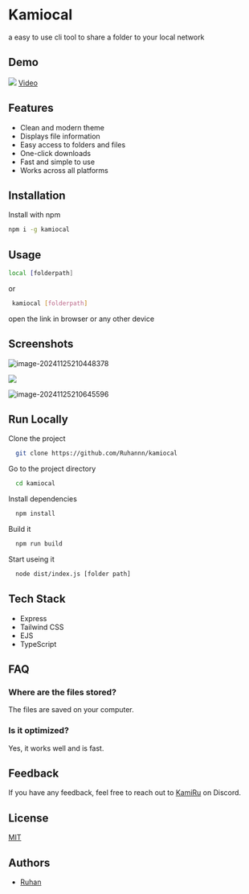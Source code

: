 # Kamiocal

a easy to use cli tool to share a folder to your local network

## Demo
![](https://ucarecdn.com/bd52b061-8360-402f-a219-ef83a2a6c857/)
[Video](https://utfs.io/f/ixZAMR5Ua6rOmV4gb4Ag8WqJ71vTBkXHsGQedfb90DCVz3Ii)

## Features

- Clean and modern theme
- Displays file information
- Easy access to folders and files
- One-click downloads
- Fast and simple to use
- Works across all platforms

## Installation

Install with npm

```bash
npm i -g kamiocal
```

## Usage

```bash
local [folderpath]
```

or

```bash
 kamiocal [folderpath]
```

open the link in browser or any other device

## Screenshots

![image-20241125210448378](https://s2.loli.net/2024/11/25/yhMcO7PtusJbjni.png)

![](https://s2.loli.net/2024/11/25/SpT7fiC6K5n1lmH.png)

![image-20241125210645596](https://s2.loli.net/2024/11/25/F7VWNPBgaKrEMXZ.png)

## Run Locally

Clone the project

```bash
  git clone https://github.com/Ruhannn/kamiocal
```

Go to the project directory

```bash
  cd kamiocal
```

Install dependencies

```bash
  npm install
```

Build it

```bash
  npm run build
```

Start useing it

```bash
  node dist/index.js [folder path]
```

## Tech Stack

- Express
- Tailwind CSS
- EJS
- TypeScript

## FAQ

### Where are the files stored?

The files are saved on your computer.

### Is it optimized?

Yes, it works well and is fast.

## Feedback

If you have any feedback, feel free to reach out to [KamiRu](https://discord.com/users/819191621676695563) on Discord.

## License

[MIT](https://choosealicense.com/licenses/mit/)

## Authors

- [Ruhan](https://github.com/Ruhannn)
